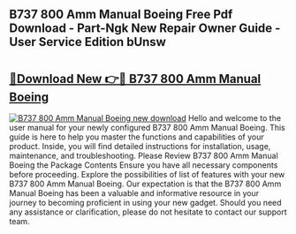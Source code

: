 ## B737 800 Amm Manual Boeing Free Pdf Download - Part-Ngk New Repair Owner Guide - User Service Edition bUnsw

# <h2><a href="http://bc5625.oget.top/?id=B737+800+Amm+Manual+Boeing">🔗Download New 👉🔴 B737 800 Amm Manual Boeing</a></h2>

[![B737 800 Amm Manual Boeing new download](https://i.imgur.com/5g1atiW.png)](http://bc5625.oget.top/?id=B737+800+Amm+Manual+Boeing)
Hello and welcome to the user manual for your newly configured B737 800 Amm Manual Boeing. This guide is here to help you master the functions and capabilities of your product. Inside, you will find detailed instructions for installation, usage, maintenance, and troubleshooting. Please Review B737 800 Amm Manual Boeing the Package Contents Ensure you have all necessary components before proceeding. Explore the possibilities of list of features with your new B737 800 Amm Manual Boeing. Our expectation is that the B737 800 Amm Manual Boeing has been a valuable and informative resource in your journey to becoming proficient in using your new gadget. Should you need any assistance or clarification, please do not hesitate to contact our support team.
